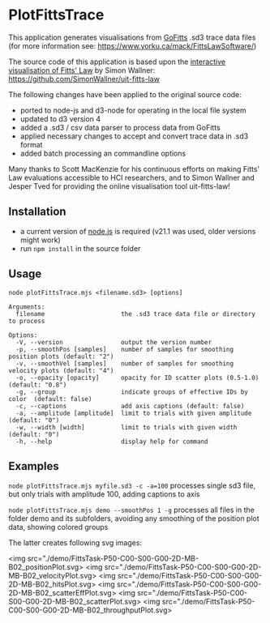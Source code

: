 # PlotFittsTrace
 
This application generates visualisations from [GoFitts](https://www.yorku.ca/mack/FittsLawSoftware/doc/GoFitts.html) .sd3 trace data files 
(for more information see: https://www.yorku.ca/mack/FittsLawSoftware/)
  
The source code of this application is based upon the [interactive visualisation of Fitts' Law](http://simonwallner.at/ext/fitts/) by Simon Wallner:
https://github.com/SimonWallner/uit-fitts-law

The following changes have been applied to the original source code:
  * ported to node-js and d3-node for operating in the local file system
  * updated to d3 version 4
  * added a .sd3 / csv data parser to process data from GoFitts
  * applied necessary changes to accept and convert trace data in .sd3 format
  * added batch processing an commandline options

  Many thanks to Scott MacKenzie for his continuous efforts on making Fitts' Law evaluations accessible to HCI researchers,
  and to Simon Wallner and Jesper Tved for providing the online visualisation tool uit-fitts-law!


## Installation

  * a current version of [node.js](https://nodejs.org/en/download) is required (v21.1 was used, older versions might work)
  * run `npm install` in the source folder
  
  
## Usage

```
node plotFittsTrace.mjs <filename.sd3> [options] 

Arguments:
  filename                     the .sd3 trace data file or directory to process

Options:
  -V, --version                output the version number
  -p, --smoothPos [samples]    number of samples for smoothing position plots (default: "2")
  -v, --smoothVel [samples]    number of samples for smoothing velocity plots (default: "4")
  -o, --opacity [opacity]      opacity for ID scatter plots (0.5-1.0) (default: "0.8")
  -g, --group                  indicate groups of effective IDs by color  (default: false)
  -c, --captions               add axis captions (default: false)
  -a, --amplitude [amplitude]  limit to trials with given amplitude (default: "0")
  -w, --width [width]          limit to trials with given width (default: "0")
  -h, --help                   display help for command
``` 

  
## Examples

  `node plotFittsTrace.mjs myfile.sd3 -c -a=100`  processes single sd3 file, but only trials with amplitude 100, adding captions to axis 


  `node plotFittsTrace.mjs demo --smoothPos 1 -g`  processes all files in the folder demo and its subfolders, avoiding any smoothing of the position plot data, showing colored groups

The latter creates following svg images:

<img src="./demo/FittsTask-P50-C00-S00-G00-2D-MB-B02_positionPlot.svg>
<img src="./demo/FittsTask-P50-C00-S00-G00-2D-MB-B02_velocityPlot.svg>
<img src="./demo/FittsTask-P50-C00-S00-G00-2D-MB-B02_hitsPlot.svg>
<img src="./demo/FittsTask-P50-C00-S00-G00-2D-MB-B02_scatterEffPlot.svg>
<img src="./demo/FittsTask-P50-C00-S00-G00-2D-MB-B02_scatterPlot.svg>
<img src="./demo/FittsTask-P50-C00-S00-G00-2D-MB-B02_throughputPlot.svg>
